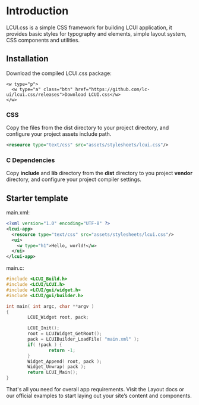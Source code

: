 # Introduction

LCUI.css is a simple CSS framework for building LCUI application, it provides basic styles for typography and elements, simple layout system, CSS components and utilities.

## Installation

Download the compiled LCUI.css package:

``` embedded-xml
<w type="p">
  <w type="a" class="btn" href="https://github.com/lc-ui/lcui.css/releases">Download LCUI.css</w>
</w>
```

### CSS

Copy the files from the dist directory to your project directory, and configure your project assets include path.

``` xml
<resource type="text/css" src="assets/stylesheets/lcui.css"/>
```

### C Dependencies

Copy **include** and **lib** directory from the **dist** directory to you project **vendor** directory, and configure your project compiler settings.

## Starter template

main.xml:

``` xml
<?xml version="1.0" encoding="UTF-8" ?>
<lcui-app>
  <resource type="text/css" src="assets/stylesheets/lcui.css"/>
  <ui>
    <w type="h1">Hello, world!</w>
  </ui>
</lcui-app>
```

main.c:

``` c
#include <LCUI_Build.h>
#include <LCUI/LCUI.h>
#include <LCUI/gui/widget.h>
#include <LCUI/gui/builder.h>

int main( int argc, char **argv )
{
        LCUI_Widget root, pack;

        LCUI_Init();
        root = LCUIWidget_GetRoot();
        pack = LCUIBuilder_LoadFile( "main.xml" );
        if( !pack ) {
                return -1;
        }
        Widget_Append( root, pack );
        Widget_Unwrap( pack );
        return LCUI_Main();
}
```

That's all you need for overall app requirements. Visit the Layout docs or our official examples to start laying out your site’s content and components.
